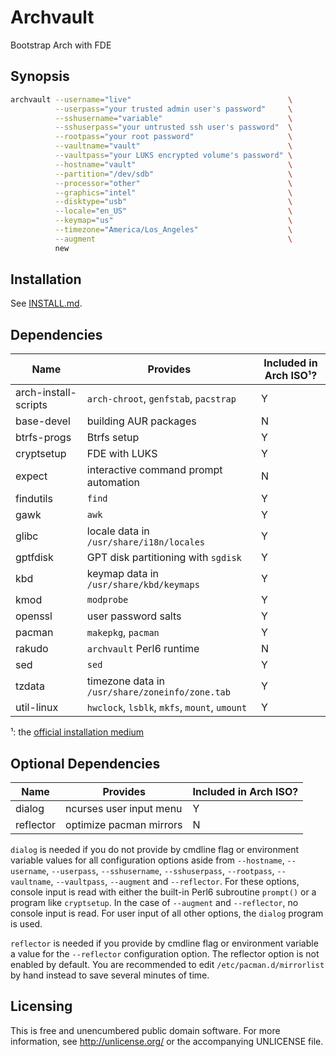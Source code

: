 Archvault
=========

Bootstrap Arch with FDE


Synopsis
--------

```bash
archvault --username="live"                                   \
          --userpass="your trusted admin user's password"     \
          --sshusername="variable"                            \
          --sshuserpass="your untrusted ssh user's password"  \
          --rootpass="your root password"                     \
          --vaultname="vault"                                 \
          --vaultpass="your LUKS encrypted volume's password" \
          --hostname="vault"                                  \
          --partition="/dev/sdb"                              \
          --processor="other"                                 \
          --graphics="intel"                                  \
          --disktype="usb"                                    \
          --locale="en_US"                                    \
          --keymap="us"                                       \
          --timezone="America/Los_Angeles"                    \
          --augment                                           \
          new
```


Installation
------------

See [INSTALL.md](doc/INSTALL.md).


Dependencies
------------

Name                 | Provides                                        | Included in Arch ISO¹?
---                  | ---                                             | ---
arch-install-scripts | `arch-chroot`, `genfstab`, `pacstrap`           | Y
base-devel           | building AUR packages                           | N
btrfs-progs          | Btrfs setup                                     | Y
cryptsetup           | FDE with LUKS                                   | Y
expect               | interactive command prompt automation           | N
findutils            | `find`                                          | Y
gawk                 | `awk`                                           | Y
glibc                | locale data in `/usr/share/i18n/locales`        | Y
gptfdisk             | GPT disk partitioning with `sgdisk`             | Y
kbd                  | keymap data in `/usr/share/kbd/keymaps`         | Y
kmod                 | `modprobe`                                      | Y
openssl              | user password salts                             | Y
pacman               | `makepkg`, `pacman`                             | Y
rakudo               | `archvault` Perl6 runtime                       | N
sed                  | `sed`                                           | Y
tzdata               | timezone data in `/usr/share/zoneinfo/zone.tab` | Y
util-linux           | `hwclock`, `lsblk`, `mkfs`, `mount`, `umount`   | Y

¹: the [official installation medium](https://www.archlinux.org/download/)


Optional Dependencies
---------------------

Name      | Provides                | Included in Arch ISO?
---       | ---                     | ---
dialog    | ncurses user input menu | Y
reflector | optimize pacman mirrors | N

`dialog` is needed if you do not provide by cmdline flag or environment
variable values for all configuration options aside from `--hostname`,
`--username`, `--userpass`, `--sshusername`, `--sshuserpass`,
`--rootpass`, `--vaultname`, `--vaultpass`, `--augment` and
`--reflector`. For these options, console input is read with either the
built-in Perl6 subroutine `prompt()` or a program like `cryptsetup`. In
the case of `--augment` and `--reflector`, no console input is read. For
user input of all other options, the `dialog` program is used.

`reflector` is needed if you provide by cmdline flag or environment
variable a value for the `--reflector` configuration option. The
reflector option is not enabled by default. You are recommended to edit
`/etc/pacman.d/mirrorlist` by hand instead to save several minutes
of time.


Licensing
---------

This is free and unencumbered public domain software. For more
information, see http://unlicense.org/ or the accompanying UNLICENSE file.
